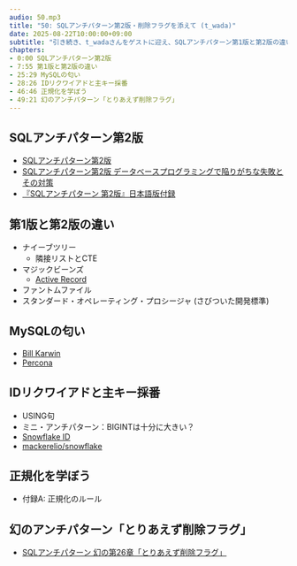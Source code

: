 ```yaml
---
audio: 50.mp3
title: "50: SQLアンチパターン第2版・削除フラグを添えて (t_wada)"
date: 2025-08-22T10:00:00+09:00
subtitle: "引き続き、t_wadaさんをゲストに迎え、SQLアンチパターン第1版と第2版の違い、主キー採番、正規化、幻のアンチパターン「とりあえず削除フラグ」などについてお話しました"
chapters:
- 0:00 SQLアンチパターン第2版
- 7:55 第1版と第2版の違い
- 25:29 MySQLの匂い
- 28:26 IDリクワイアドと主キー採番
- 46:46 正規化を学ぼう
- 49:21 幻のアンチパターン「とりあえず削除フラグ」
---
```


## SQLアンチパターン第2版
- [SQLアンチパターン第2版](https://amzn.to/4mMYEq1)
- [SQLアンチパターン第2版 データベースプログラミングで陥りがちな失敗とその対策](https://speakerdeck.com/twada/intro-to-sql-antipatterns-2nd)
- [『SQLアンチパターン 第2版』日本語版付録](https://www.oreilly.co.jp/pub/9784814400744/sql-antipatterns-2nd-sunanoshiro.pdf)

## 第1版と第2版の違い
- ナイーブツリー
    - 隣接リストとCTE
- マジックビーンズ
    - [Active Record](https://ja.wikipedia.org/wiki/Active_Record)
- ファントムファイル
- スタンダード・オペレーティング・プロシージャ (さびついた開発標準)

## MySQLの匂い
- [Bill Karwin](https://medium.com/@billkarwin)
- [Percona](https://www.percona.com/)

## IDリクワイアドと主キー採番
- USING句
- ミニ・アンチパターン：BIGINTは十分に大きい？
- [Snowflake ID](https://ja.wikipedia.org/wiki/Snowflake_ID)
- [mackerelio/snowflake](https://github.com/mackerelio/snowflake)

## 正規化を学ぼう
- 付録A: 正規化のルール

## 幻のアンチパターン「とりあえず削除フラグ」
- [SQLアンチパターン 幻の第26章「とりあえず削除フラグ」](https://www.slideshare.net/slideshow/ronsakucasual/52256922)

